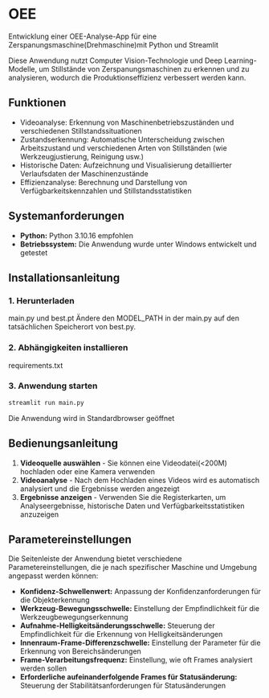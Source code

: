 # OEE
Entwicklung einer OEE-Analyse-App für eine  Zerspanungsmaschine(Drehmaschine)mit Python und Streamlit

Diese Anwendung nutzt Computer Vision-Technologie und Deep Learning-Modelle, um Stillstände von Zerspanungsmaschinen zu erkennen und zu analysieren, wodurch die Produktionseffizienz verbessert werden kann.

## Funktionen

- Videoanalyse: Erkennung von Maschinenbetriebszuständen und verschiedenen Stillstandssituationen
- Zustandserkennung: Automatische Unterscheidung zwischen Arbeitszustand und verschiedenen Arten von Stillständen (wie Werkzeugjustierung, Reinigung usw.)
- Historische Daten: Aufzeichnung und Visualisierung detaillierter Verlaufsdaten der Maschinenzustände
- Effizienzanalyse: Berechnung und Darstellung von Verfügbarkeitskennzahlen und Stillstandsstatistiken

## Systemanforderungen

- **Python:** Python 3.10.16 empfohlen
- **Betriebssystem:** Die Anwendung wurde unter Windows entwickelt und getestet

## Installationsanleitung

### 1. Herunterladen
main.py und best.pt
Ändere den MODEL_PATH in der main.py auf den tatsächlichen Speicherort von best.py.

### 2. Abhängigkeiten installieren
requirements.txt

### 3. Anwendung starten

```bash
streamlit run main.py
```

Die Anwendung wird in Standardbrowser geöffnet

## Bedienungsanleitung

1. **Videoquelle auswählen** - Sie können eine Videodatei(<200M) hochladen oder eine Kamera verwenden
2. **Videoanalyse** - Nach dem Hochladen eines Videos wird es automatisch analysiert und die Ergebnisse werden angezeigt
3. **Ergebnisse anzeigen** - Verwenden Sie die Registerkarten, um Analyseergebnisse, historische Daten und Verfügbarkeitsstatistiken anzuzeigen

## Parametereinstellungen

Die Seitenleiste der Anwendung bietet verschiedene Parametereinstellungen, die je nach spezifischer Maschine und Umgebung angepasst werden können:

- **Konfidenz-Schwellenwert:** Anpassung der Konfidenzanforderungen für die Objekterkennung
- **Werkzeug-Bewegungsschwelle:** Einstellung der Empfindlichkeit für die Werkzeugbewegungserkennung
- **Aufnahme-Helligkeitsänderungsschwelle:** Steuerung der Empfindlichkeit für die Erkennung von Helligkeitsänderungen
- **Innenraum-Frame-Differenzschwelle:** Einstellung der Parameter für die Erkennung von Bereichsänderungen
- **Frame-Verarbeitungsfrequenz:** Einstellung, wie oft Frames analysiert werden sollen
- **Erforderliche aufeinanderfolgende Frames für Statusänderung:** Steuerung der Stabilitätsanforderungen für Statusänderungen

